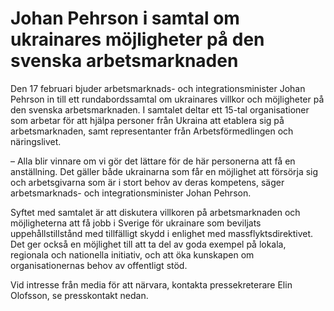 # Johan Pehrson i samtal om ukrainares möjligheter på den svenska arbetsmarknaden

Den 17 februari bjuder arbetsmarknads- och integrationsminister Johan Pehrson in till ett rundabordssamtal om ukrainares villkor och möjligheter på den svenska arbetsmarknaden. I samtalet deltar ett 15-tal organisationer som arbetar för att hjälpa personer från Ukraina att etablera sig på arbetsmarknaden, samt representanter från Arbetsförmedlingen och näringslivet.

– Alla blir vinnare om vi gör det lättare för de här personerna att få en anställning. Det gäller både ukrainarna som får en möjlighet att försörja sig och arbetsgivarna som är i stort behov av deras kompetens, säger arbetsmarknads- och integrationsminister Johan Pehrson.

Syftet med samtalet är att diskutera villkoren på arbetsmarknaden och möjligheterna att få jobb i Sverige för ukrainare som beviljats uppehållstillstånd med tillfälligt skydd i enlighet med massflyktsdirektivet. Det ger också en möjlighet till att ta del av goda exempel på lokala, regionala och nationella initiativ, och att öka kunskapen om organisationernas behov av offentligt stöd.

Vid intresse från media för att närvara, kontakta pressekreterare Elin Olofsson, se presskontakt nedan.
